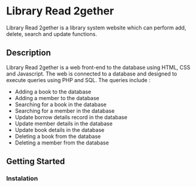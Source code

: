 # Library Read 2gether
Library Read 2gether is a library system website which can perform add, delete, search and update functions.

## Description

Library Read 2gether is a web front-end to the database using HTML, CSS and Javascript. The web is connected to a database and designed to execute queries using PHP and SQL.
The queries include :
* Adding a book to the database
* Adding a member to the database
* Searching for a book in the database
* Searching for a member in the database
* Update borrow details record in the database
* Update member details in the database
* Update book details in the database
* Deleting a book from the database
* Deleting a member from the database

## Getting Started
### Instalation


